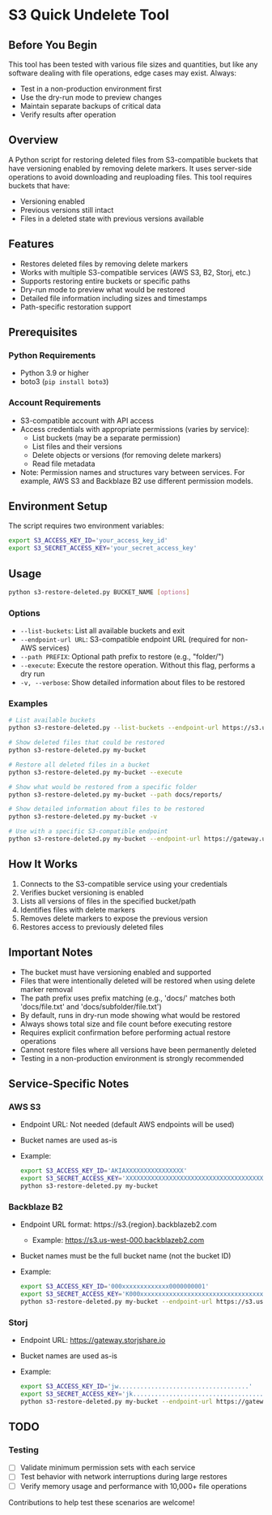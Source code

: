 # S3 Quick Undelete Tool

## Before You Begin

This tool has been tested with various file sizes and quantities, but like any software dealing with file operations, edge cases may exist. Always:

- Test in a non-production environment first
- Use the dry-run mode to preview changes
- Maintain separate backups of critical data
- Verify results after operation

## Overview

A Python script for restoring deleted files from S3-compatible buckets that have versioning enabled by removing delete markers. It uses server-side operations to avoid downloading and reuploading files. This tool requires buckets that have:

- Versioning enabled
- Previous versions still intact
- Files in a deleted state with previous versions available

## Features

- Restores deleted files by removing delete markers
- Works with multiple S3-compatible services (AWS S3, B2, Storj, etc.)
- Supports restoring entire buckets or specific paths
- Dry-run mode to preview what would be restored
- Detailed file information including sizes and timestamps
- Path-specific restoration support

## Prerequisites

### Python Requirements

- Python 3.9 or higher
- boto3 (`pip install boto3`)

### Account Requirements

- S3-compatible account with API access
- Access credentials with appropriate permissions (varies by service):
  - List buckets (may be a separate permission)
  - List files and their versions
  - Delete objects or versions (for removing delete markers)
  - Read file metadata
- Note: Permission names and structures vary between services. For example, AWS S3 and Backblaze B2 use different permission models.

## Environment Setup

The script requires two environment variables:

```bash
export S3_ACCESS_KEY_ID='your_access_key_id'
export S3_SECRET_ACCESS_KEY='your_secret_access_key'
```

## Usage

```bash
python s3-restore-deleted.py BUCKET_NAME [options]
```

### Options

- `--list-buckets`: List all available buckets and exit
- `--endpoint-url URL`: S3-compatible endpoint URL (required for non-AWS services)
- `--path PREFIX`: Optional path prefix to restore (e.g., "folder/")
- `--execute`: Execute the restore operation. Without this flag, performs a dry run
- `-v, --verbose`: Show detailed information about files to be restored

### Examples

```bash
# List available buckets
python s3-restore-deleted.py --list-buckets --endpoint-url https://s3.us-west-004.backblazeb2.com

# Show deleted files that could be restored
python s3-restore-deleted.py my-bucket

# Restore all deleted files in a bucket
python s3-restore-deleted.py my-bucket --execute

# Show what would be restored from a specific folder
python s3-restore-deleted.py my-bucket --path docs/reports/

# Show detailed information about files to be restored
python s3-restore-deleted.py my-bucket -v

# Use with a specific S3-compatible endpoint
python s3-restore-deleted.py my-bucket --endpoint-url https://gateway.us1.storjshare.io
```

## How It Works

1. Connects to the S3-compatible service using your credentials
2. Verifies bucket versioning is enabled
3. Lists all versions of files in the specified bucket/path
4. Identifies files with delete markers
5. Removes delete markers to expose the previous version
6. Restores access to previously deleted files

## Important Notes

- The bucket must have versioning enabled and supported
- Files that were intentionally deleted will be restored when using delete marker removal
- The path prefix uses prefix matching (e.g., 'docs/' matches both 'docs/file.txt' and 'docs/subfolder/file.txt')
- By default, runs in dry-run mode showing what would be restored
- Always shows total size and file count before executing restore
- Requires explicit confirmation before performing actual restore operations
- Cannot restore files where all versions have been permanently deleted
- Testing in a non-production environment is strongly recommended

## Service-Specific Notes

### AWS S3

- Endpoint URL: Not needed (default AWS endpoints will be used)
- Bucket names are used as-is
- Example:

  ```bash
  export S3_ACCESS_KEY_ID='AKIAXXXXXXXXXXXXXXXX'
  export S3_SECRET_ACCESS_KEY='XXXXXXXXXXXXXXXXXXXXXXXXXXXXXXXXXXXXXXXX'
  python s3-restore-deleted.py my-bucket
  ```

### Backblaze B2

- Endpoint URL format: https://s3.{region}.backblazeb2.com
  - Example: https://s3.us-west-000.backblazeb2.com
- Bucket names must be the full bucket name (not the bucket ID)
- Example:

  ```bash
  export S3_ACCESS_KEY_ID='000xxxxxxxxxxxxx0000000001'
  export S3_SECRET_ACCESS_KEY='K000xxxxxxxxxxxxxxxxxxxxxxxxxxxxxxxxxxx'
  python s3-restore-deleted.py my-bucket --endpoint-url https://s3.us-west-000.backblazeb2.com
  ```

### Storj

- Endpoint URL: https://gateway.storjshare.io
- Bucket names are used as-is
- Example:

  ```bash
  export S3_ACCESS_KEY_ID='jw....................................'
  export S3_SECRET_ACCESS_KEY='jk............................................'
  python s3-restore-deleted.py my-bucket --endpoint-url https://gateway.storjshare.io
  ```

## TODO

### Testing

- [ ] Validate minimum permission sets with each service
- [ ] Test behavior with network interruptions during large restores
- [ ] Verify memory usage and performance with 10,000+ file operations

Contributions to help test these scenarios are welcome!

